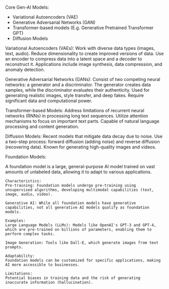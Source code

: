 Core Gen-AI Models:

-   Variational Autoencoders (VAE)
-   Generative Adversarial Networks (GAN)
-   Transformer-based models (E.g. Generative Pretrained Transformer GPT)
-   Diffusion Models

Variational Autoencoders (VAEs):
Work with diverse data types (images, text, audio).
Reduce dimensionality to create improved versions of data.
Use an encoder to compress data into a latent space and a decoder to reconstruct it.
Applications include image synthesis, data compression, and anomaly detection.

Generative Adversarial Networks (GANs):
Consist of two competing neural networks: a generator and a discriminator.
The generator creates data samples, while the discriminator evaluates their authenticity.
Used for generating realistic images, style transfer, and deep fakes.
Require significant data and computational power.

Transformer-based Models:
Address limitations of recurrent neural networks (RNNs) in processing long text sequences.
Utilize attention mechanisms to focus on important text parts.
Capable of natural language processing and content generation.

Diffusion Models:
Recent models that mitigate data decay due to noise.
Use a two-step process: forward diffusion (adding noise) and reverse diffusion (recovering data).
Known for generating high-quality images and videos.

Foundation Models:

A foundation model is a large, general-purpose AI model trained on vast amounts of unlabeled data, allowing it to adapt to various applications.

    Characteristics:
    Pre-training: Foundation models undergo pre-training using unsupervised algorithms, developing multimodal capabilities (text, image, audio, video).

    Generative AI: While all foundation models have generative capabilities, not all generative AI models qualify as foundation models.

    Examples:
    Large Language Models (LLMs): Models like OpenAI's GPT-3 and GPT-4, which are pre-trained on billions of parameters, enabling them to perform complex tasks.

    Image Generation: Tools like Dall-E, which generate images from text prompts.

    Adaptability:
    Foundation models can be customized for specific applications, making AI more accessible to businesses.

    Limitations:
    Potential biases in training data and the risk of generating inaccurate information (hallucination).
